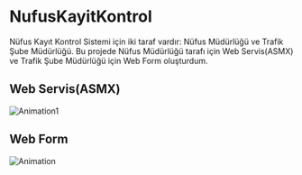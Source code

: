 # NufusKayitKontrol

Nüfus Kayıt Kontrol Sistemi için iki taraf vardır: Nüfus Müdürlüğü ve Trafik Şube Müdürlüğü.
Bu projede Nüfus Müdürlüğü tarafı için Web Servis(ASMX) ve Trafik Şube Müdürlüğü için Web Form oluşturdum.

## Web Servis(ASMX)
![Animation1](https://user-images.githubusercontent.com/83670222/180650922-749d4c41-bb6c-442a-b5cc-796438022722.gif)


## Web Form
![Animation](https://user-images.githubusercontent.com/83670222/180650923-b106f659-67bd-47d6-b28e-43dc3a1161db.gif)
